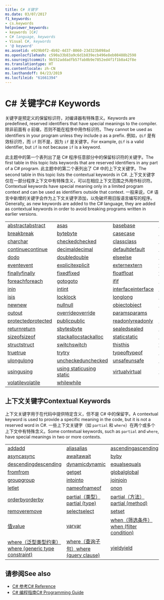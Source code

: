 ```yaml
---
title: C# 关键字
ms.date: 03/07/2017
f1_keywords:
- cs.keywords
helpviewer_keywords:
- keywords [C#]
- C# language, keywords
- Visual C#, keywords
- '@ keyword'
ms.assetid: e929b0f2-4b92-4d37-8060-23d323b098ad
ms.openlocfilehash: c590a33b83a9c6d1b839ecb496e8eb08488b2598
ms.sourcegitcommit: 9b552addadfb57fab0b9e7852ed4f1f1b8a42f8e
ms.translationtype: HT
ms.contentlocale: zh-CN
ms.lasthandoff: 04/23/2019
ms.locfileid: "61661394"
---
```

# <a name="c-keywords"></a><span data-ttu-id="33be8-102">C# 关键字</span><span class="sxs-lookup"><span data-stu-id="33be8-102">C# Keywords</span></span>
<span data-ttu-id="33be8-103">关键字是预定义的保留标识符，对编译器有特殊意义。</span><span class="sxs-lookup"><span data-stu-id="33be8-103">Keywords are predefined, reserved identifiers that have special meanings to the compiler.</span></span> <span data-ttu-id="33be8-104">除非前面有 `@` 前缀，否则不能在程序中用作标识符。</span><span class="sxs-lookup"><span data-stu-id="33be8-104">They cannot be used as identifiers in your program unless they include `@` as a prefix.</span></span> <span data-ttu-id="33be8-105">例如，`@if` 是有效标识符，而 `if` 则不是，因为 `if` 是关键字。</span><span class="sxs-lookup"><span data-stu-id="33be8-105">For example, `@if` is a valid identifier, but `if` is not because `if` is a keyword.</span></span>  
  
 <span data-ttu-id="33be8-106">此主题中的第一个表列出了是 C# 程序任意部分中的保留标识符的关键字。</span><span class="sxs-lookup"><span data-stu-id="33be8-106">The first table in this topic lists keywords that are reserved identifiers in any part of a C# program.</span></span> <span data-ttu-id="33be8-107">此主题中的第二个表列出了 C# 中的上下文关键字。</span><span class="sxs-lookup"><span data-stu-id="33be8-107">The second table in this topic lists the contextual keywords in C#.</span></span> <span data-ttu-id="33be8-108">上下文关键字仅在一部分程序上下文中有特殊含义，可以在相应上下文范围之外用作标识符。</span><span class="sxs-lookup"><span data-stu-id="33be8-108">Contextual keywords have special meaning only in a limited program context and can be used as identifiers outside that context.</span></span> <span data-ttu-id="33be8-109">一般来说，C# 语言中新增的关键字会作为上下文关键字添加，以免破坏用旧版语言编写的程序。</span><span class="sxs-lookup"><span data-stu-id="33be8-109">Generally, as new keywords are added to the C# language, they are added as contextual keywords in order to avoid breaking programs written in earlier versions.</span></span>  
  
|||||  
|---|---|---|---|  
|[<span data-ttu-id="33be8-110">abstract</span><span class="sxs-lookup"><span data-stu-id="33be8-110">abstract</span></span>](../../../csharp/language-reference/keywords/abstract.md)|[<span data-ttu-id="33be8-111">as</span><span class="sxs-lookup"><span data-stu-id="33be8-111">as</span></span>](../../../csharp/language-reference/keywords/as.md)|[<span data-ttu-id="33be8-112">base</span><span class="sxs-lookup"><span data-stu-id="33be8-112">base</span></span>](../../../csharp/language-reference/keywords/base.md)|[<span data-ttu-id="33be8-113">bool</span><span class="sxs-lookup"><span data-stu-id="33be8-113">bool</span></span>](../../../csharp/language-reference/keywords/bool.md)|  
|[<span data-ttu-id="33be8-114">break</span><span class="sxs-lookup"><span data-stu-id="33be8-114">break</span></span>](../../../csharp/language-reference/keywords/break.md)|[<span data-ttu-id="33be8-115">byte</span><span class="sxs-lookup"><span data-stu-id="33be8-115">byte</span></span>](../../../csharp/language-reference/keywords/byte.md)|[<span data-ttu-id="33be8-116">case</span><span class="sxs-lookup"><span data-stu-id="33be8-116">case</span></span>](../../../csharp/language-reference/keywords/switch.md)|[<span data-ttu-id="33be8-117">catch</span><span class="sxs-lookup"><span data-stu-id="33be8-117">catch</span></span>](../../../csharp/language-reference/keywords/try-catch.md)|  
|[<span data-ttu-id="33be8-118">char</span><span class="sxs-lookup"><span data-stu-id="33be8-118">char</span></span>](../../../csharp/language-reference/keywords/char.md)|[<span data-ttu-id="33be8-119">checked</span><span class="sxs-lookup"><span data-stu-id="33be8-119">checked</span></span>](../../../csharp/language-reference/keywords/checked.md)|[<span data-ttu-id="33be8-120">class</span><span class="sxs-lookup"><span data-stu-id="33be8-120">class</span></span>](../../../csharp/language-reference/keywords/class.md)|[<span data-ttu-id="33be8-121">const</span><span class="sxs-lookup"><span data-stu-id="33be8-121">const</span></span>](../../../csharp/language-reference/keywords/const.md)|  
|[<span data-ttu-id="33be8-122">continue</span><span class="sxs-lookup"><span data-stu-id="33be8-122">continue</span></span>](../../../csharp/language-reference/keywords/continue.md)|[<span data-ttu-id="33be8-123">decimal</span><span class="sxs-lookup"><span data-stu-id="33be8-123">decimal</span></span>](../../../csharp/language-reference/keywords/decimal.md)|[<span data-ttu-id="33be8-124">default</span><span class="sxs-lookup"><span data-stu-id="33be8-124">default</span></span>](../../../csharp/language-reference/keywords/default.md)|[<span data-ttu-id="33be8-125">delegate</span><span class="sxs-lookup"><span data-stu-id="33be8-125">delegate</span></span>](../../../csharp/language-reference/keywords/delegate.md)|  
|[<span data-ttu-id="33be8-126">do</span><span class="sxs-lookup"><span data-stu-id="33be8-126">do</span></span>](../../../csharp/language-reference/keywords/do.md)|[<span data-ttu-id="33be8-127">double</span><span class="sxs-lookup"><span data-stu-id="33be8-127">double</span></span>](../../../csharp/language-reference/keywords/double.md)|[<span data-ttu-id="33be8-128">else</span><span class="sxs-lookup"><span data-stu-id="33be8-128">else</span></span>](../../../csharp/language-reference/keywords/if-else.md)|[<span data-ttu-id="33be8-129">enum</span><span class="sxs-lookup"><span data-stu-id="33be8-129">enum</span></span>](../../../csharp/language-reference/keywords/enum.md)|  
|[<span data-ttu-id="33be8-130">event</span><span class="sxs-lookup"><span data-stu-id="33be8-130">event</span></span>](../../../csharp/language-reference/keywords/event.md)|[<span data-ttu-id="33be8-131">explicit</span><span class="sxs-lookup"><span data-stu-id="33be8-131">explicit</span></span>](../../../csharp/language-reference/keywords/explicit.md)|[<span data-ttu-id="33be8-132">extern</span><span class="sxs-lookup"><span data-stu-id="33be8-132">extern</span></span>](../../../csharp/language-reference/keywords/extern.md)|[<span data-ttu-id="33be8-133">false</span><span class="sxs-lookup"><span data-stu-id="33be8-133">false</span></span>](../../../csharp/language-reference/keywords/false.md)|  
|[<span data-ttu-id="33be8-134">finally</span><span class="sxs-lookup"><span data-stu-id="33be8-134">finally</span></span>](../../../csharp/language-reference/keywords/try-finally.md)|[<span data-ttu-id="33be8-135">fixed</span><span class="sxs-lookup"><span data-stu-id="33be8-135">fixed</span></span>](../../../csharp/language-reference/keywords/fixed-statement.md)|[<span data-ttu-id="33be8-136">float</span><span class="sxs-lookup"><span data-stu-id="33be8-136">float</span></span>](../../../csharp/language-reference/keywords/float.md)|[<span data-ttu-id="33be8-137">for</span><span class="sxs-lookup"><span data-stu-id="33be8-137">for</span></span>](../../../csharp/language-reference/keywords/for.md)|  
|[<span data-ttu-id="33be8-138">foreach</span><span class="sxs-lookup"><span data-stu-id="33be8-138">foreach</span></span>](../../../csharp/language-reference/keywords/foreach-in.md)|[<span data-ttu-id="33be8-139">goto</span><span class="sxs-lookup"><span data-stu-id="33be8-139">goto</span></span>](../../../csharp/language-reference/keywords/goto.md)|[<span data-ttu-id="33be8-140">if</span><span class="sxs-lookup"><span data-stu-id="33be8-140">if</span></span>](../../../csharp/language-reference/keywords/if-else.md)|[<span data-ttu-id="33be8-141">implicit</span><span class="sxs-lookup"><span data-stu-id="33be8-141">implicit</span></span>](../../../csharp/language-reference/keywords/implicit.md)|  
|[<span data-ttu-id="33be8-142">in</span><span class="sxs-lookup"><span data-stu-id="33be8-142">in</span></span>](../../../csharp/language-reference/keywords/in.md)|[<span data-ttu-id="33be8-143">int</span><span class="sxs-lookup"><span data-stu-id="33be8-143">int</span></span>](../../../csharp/language-reference/keywords/int.md)|[<span data-ttu-id="33be8-144">interface</span><span class="sxs-lookup"><span data-stu-id="33be8-144">interface</span></span>](../../../csharp/language-reference/keywords/interface.md)|[<span data-ttu-id="33be8-145">internal</span><span class="sxs-lookup"><span data-stu-id="33be8-145">internal</span></span>](../../../csharp/language-reference/keywords/internal.md)|
|[<span data-ttu-id="33be8-146">is</span><span class="sxs-lookup"><span data-stu-id="33be8-146">is</span></span>](../../../csharp/language-reference/keywords/is.md)|[<span data-ttu-id="33be8-147">lock</span><span class="sxs-lookup"><span data-stu-id="33be8-147">lock</span></span>](../../../csharp/language-reference/keywords/lock-statement.md)|[<span data-ttu-id="33be8-148">long</span><span class="sxs-lookup"><span data-stu-id="33be8-148">long</span></span>](../../../csharp/language-reference/keywords/long.md)|[<span data-ttu-id="33be8-149">namespace</span><span class="sxs-lookup"><span data-stu-id="33be8-149">namespace</span></span>](../../../csharp/language-reference/keywords/namespace.md)|
|[<span data-ttu-id="33be8-150">new</span><span class="sxs-lookup"><span data-stu-id="33be8-150">new</span></span>](../../../csharp/language-reference/keywords/new.md)|[<span data-ttu-id="33be8-151">null</span><span class="sxs-lookup"><span data-stu-id="33be8-151">null</span></span>](../../../csharp/language-reference/keywords/null.md)|[<span data-ttu-id="33be8-152">object</span><span class="sxs-lookup"><span data-stu-id="33be8-152">object</span></span>](../../../csharp/language-reference/keywords/object.md)|[<span data-ttu-id="33be8-153">operator</span><span class="sxs-lookup"><span data-stu-id="33be8-153">operator</span></span>](../../../csharp/language-reference/keywords/operator.md)|
|[<span data-ttu-id="33be8-154">out</span><span class="sxs-lookup"><span data-stu-id="33be8-154">out</span></span>](../../../csharp/language-reference/keywords/out.md)|[<span data-ttu-id="33be8-155">override</span><span class="sxs-lookup"><span data-stu-id="33be8-155">override</span></span>](../../../csharp/language-reference/keywords/override.md)|[<span data-ttu-id="33be8-156">params</span><span class="sxs-lookup"><span data-stu-id="33be8-156">params</span></span>](../../../csharp/language-reference/keywords/params.md)|[<span data-ttu-id="33be8-157">private</span><span class="sxs-lookup"><span data-stu-id="33be8-157">private</span></span>](../../../csharp/language-reference/keywords/private.md)|
|[<span data-ttu-id="33be8-158">protected</span><span class="sxs-lookup"><span data-stu-id="33be8-158">protected</span></span>](../../../csharp/language-reference/keywords/protected.md)|[<span data-ttu-id="33be8-159">public</span><span class="sxs-lookup"><span data-stu-id="33be8-159">public</span></span>](../../../csharp/language-reference/keywords/public.md)|[<span data-ttu-id="33be8-160">readonly</span><span class="sxs-lookup"><span data-stu-id="33be8-160">readonly</span></span>](../../../csharp/language-reference/keywords/readonly.md)|[<span data-ttu-id="33be8-161">ref</span><span class="sxs-lookup"><span data-stu-id="33be8-161">ref</span></span>](../../../csharp/language-reference/keywords/ref.md)|
|[<span data-ttu-id="33be8-162">return</span><span class="sxs-lookup"><span data-stu-id="33be8-162">return</span></span>](../../../csharp/language-reference/keywords/return.md)|[<span data-ttu-id="33be8-163">sbyte</span><span class="sxs-lookup"><span data-stu-id="33be8-163">sbyte</span></span>](../../../csharp/language-reference/keywords/sbyte.md)|[<span data-ttu-id="33be8-164">sealed</span><span class="sxs-lookup"><span data-stu-id="33be8-164">sealed</span></span>](../../../csharp/language-reference/keywords/sealed.md)|[<span data-ttu-id="33be8-165">short</span><span class="sxs-lookup"><span data-stu-id="33be8-165">short</span></span>](../../../csharp/language-reference/keywords/short.md)||
[<span data-ttu-id="33be8-166">sizeof</span><span class="sxs-lookup"><span data-stu-id="33be8-166">sizeof</span></span>](../../../csharp/language-reference/keywords/sizeof.md)|[<span data-ttu-id="33be8-167">stackalloc</span><span class="sxs-lookup"><span data-stu-id="33be8-167">stackalloc</span></span>](../../../csharp/language-reference/keywords/stackalloc.md)|[<span data-ttu-id="33be8-168">static</span><span class="sxs-lookup"><span data-stu-id="33be8-168">static</span></span>](../../../csharp/language-reference/keywords/static.md)|[<span data-ttu-id="33be8-169">string</span><span class="sxs-lookup"><span data-stu-id="33be8-169">string</span></span>](../../../csharp/language-reference/keywords/string.md)|
|[<span data-ttu-id="33be8-170">struct</span><span class="sxs-lookup"><span data-stu-id="33be8-170">struct</span></span>](../../../csharp/language-reference/keywords/struct.md)|[<span data-ttu-id="33be8-171">switch</span><span class="sxs-lookup"><span data-stu-id="33be8-171">switch</span></span>](../../../csharp/language-reference/keywords/switch.md)|[<span data-ttu-id="33be8-172">this</span><span class="sxs-lookup"><span data-stu-id="33be8-172">this</span></span>](../../../csharp/language-reference/keywords/this.md)|[<span data-ttu-id="33be8-173">throw</span><span class="sxs-lookup"><span data-stu-id="33be8-173">throw</span></span>](../../../csharp/language-reference/keywords/throw.md)|
|[<span data-ttu-id="33be8-174">true</span><span class="sxs-lookup"><span data-stu-id="33be8-174">true</span></span>](../../../csharp/language-reference/keywords/true.md)|[<span data-ttu-id="33be8-175">try</span><span class="sxs-lookup"><span data-stu-id="33be8-175">try</span></span>](../../../csharp/language-reference/keywords/try-catch.md)|[<span data-ttu-id="33be8-176">typeof</span><span class="sxs-lookup"><span data-stu-id="33be8-176">typeof</span></span>](../../../csharp/language-reference/keywords/typeof.md)|[<span data-ttu-id="33be8-177">uint</span><span class="sxs-lookup"><span data-stu-id="33be8-177">uint</span></span>](../../../csharp/language-reference/keywords/uint.md)|
|[<span data-ttu-id="33be8-178">ulong</span><span class="sxs-lookup"><span data-stu-id="33be8-178">ulong</span></span>](../../../csharp/language-reference/keywords/ulong.md)|[<span data-ttu-id="33be8-179">unchecked</span><span class="sxs-lookup"><span data-stu-id="33be8-179">unchecked</span></span>](../../../csharp/language-reference/keywords/unchecked.md)|[<span data-ttu-id="33be8-180">unsafe</span><span class="sxs-lookup"><span data-stu-id="33be8-180">unsafe</span></span>](../../../csharp/language-reference/keywords/unsafe.md)|[<span data-ttu-id="33be8-181">ushort</span><span class="sxs-lookup"><span data-stu-id="33be8-181">ushort</span></span>](../../../csharp/language-reference/keywords/ushort.md)|
|[<span data-ttu-id="33be8-182">using</span><span class="sxs-lookup"><span data-stu-id="33be8-182">using</span></span>](../../../csharp/language-reference/keywords/using.md)|[<span data-ttu-id="33be8-183">using static</span><span class="sxs-lookup"><span data-stu-id="33be8-183">using static</span></span>](using-static.md)|[<span data-ttu-id="33be8-184">virtual</span><span class="sxs-lookup"><span data-stu-id="33be8-184">virtual</span></span>](../../../csharp/language-reference/keywords/virtual.md)|[<span data-ttu-id="33be8-185">void</span><span class="sxs-lookup"><span data-stu-id="33be8-185">void</span></span>](../../../csharp/language-reference/keywords/void.md)|
|[<span data-ttu-id="33be8-186">volatile</span><span class="sxs-lookup"><span data-stu-id="33be8-186">volatile</span></span>](../../../csharp/language-reference/keywords/volatile.md)|[<span data-ttu-id="33be8-187">while</span><span class="sxs-lookup"><span data-stu-id="33be8-187">while</span></span>](../../../csharp/language-reference/keywords/while.md)|

## <a name="contextual-keywords"></a><span data-ttu-id="33be8-188">上下文关键字</span><span class="sxs-lookup"><span data-stu-id="33be8-188">Contextual Keywords</span></span>  
 <span data-ttu-id="33be8-189">上下文关键字用于在代码中提供特定含义，但不是 C# 中的保留字。</span><span class="sxs-lookup"><span data-stu-id="33be8-189">A contextual keyword is used to provide a specific meaning in the code, but it is not a reserved word in C#.</span></span> <span data-ttu-id="33be8-190">一些上下文关键字（如 `partial` 和 `where`）在两个或多个上下文中有特殊含义。</span><span class="sxs-lookup"><span data-stu-id="33be8-190">Some contextual keywords, such as `partial` and `where`, have special meanings in two or more contexts.</span></span>  
  
||||  
|---|---|---|  
|[<span data-ttu-id="33be8-191">add</span><span class="sxs-lookup"><span data-stu-id="33be8-191">add</span></span>](add.md)|[<span data-ttu-id="33be8-192">alias</span><span class="sxs-lookup"><span data-stu-id="33be8-192">alias</span></span>](extern-alias.md)|[<span data-ttu-id="33be8-193">ascending</span><span class="sxs-lookup"><span data-stu-id="33be8-193">ascending</span></span>](ascending.md)|
|[<span data-ttu-id="33be8-194">async</span><span class="sxs-lookup"><span data-stu-id="33be8-194">async</span></span>](async.md)|[<span data-ttu-id="33be8-195">await</span><span class="sxs-lookup"><span data-stu-id="33be8-195">await</span></span>](await.md)|[<span data-ttu-id="33be8-196">by</span><span class="sxs-lookup"><span data-stu-id="33be8-196">by</span></span>](by.md)|
|[<span data-ttu-id="33be8-197">descending</span><span class="sxs-lookup"><span data-stu-id="33be8-197">descending</span></span>](descending.md)|[<span data-ttu-id="33be8-198">dynamic</span><span class="sxs-lookup"><span data-stu-id="33be8-198">dynamic</span></span>](dynamic.md)|[<span data-ttu-id="33be8-199">equals</span><span class="sxs-lookup"><span data-stu-id="33be8-199">equals</span></span>](equals.md)|
|[<span data-ttu-id="33be8-200">from</span><span class="sxs-lookup"><span data-stu-id="33be8-200">from</span></span>](from-clause.md)|[<span data-ttu-id="33be8-201">get</span><span class="sxs-lookup"><span data-stu-id="33be8-201">get</span></span>](get.md)|[<span data-ttu-id="33be8-202">global</span><span class="sxs-lookup"><span data-stu-id="33be8-202">global</span></span>](global.md)|
|[<span data-ttu-id="33be8-203">group</span><span class="sxs-lookup"><span data-stu-id="33be8-203">group</span></span>](group-clause.md)|[<span data-ttu-id="33be8-204">into</span><span class="sxs-lookup"><span data-stu-id="33be8-204">into</span></span>](into.md)|[<span data-ttu-id="33be8-205">join</span><span class="sxs-lookup"><span data-stu-id="33be8-205">join</span></span>](join-clause.md)|
|[<span data-ttu-id="33be8-206">let</span><span class="sxs-lookup"><span data-stu-id="33be8-206">let</span></span>](let-clause.md)|[<span data-ttu-id="33be8-207">nameof</span><span class="sxs-lookup"><span data-stu-id="33be8-207">nameof</span></span>](nameof.md)|[<span data-ttu-id="33be8-208">on</span><span class="sxs-lookup"><span data-stu-id="33be8-208">on</span></span>](on.md)|
|[<span data-ttu-id="33be8-209">orderby</span><span class="sxs-lookup"><span data-stu-id="33be8-209">orderby</span></span>](orderby-clause.md)|[<span data-ttu-id="33be8-210">partial（类型）</span><span class="sxs-lookup"><span data-stu-id="33be8-210">partial (type)</span></span>](partial-type.md)|[<span data-ttu-id="33be8-211">partial（方法）</span><span class="sxs-lookup"><span data-stu-id="33be8-211">partial (method)</span></span>](partial-method.md)|
|[<span data-ttu-id="33be8-212">remove</span><span class="sxs-lookup"><span data-stu-id="33be8-212">remove</span></span>](remove.md)|[<span data-ttu-id="33be8-213">select</span><span class="sxs-lookup"><span data-stu-id="33be8-213">select</span></span>](select-clause.md)|[<span data-ttu-id="33be8-214">set</span><span class="sxs-lookup"><span data-stu-id="33be8-214">set</span></span>](set.md)|
|[<span data-ttu-id="33be8-215">值</span><span class="sxs-lookup"><span data-stu-id="33be8-215">value</span></span>](value.md)|[<span data-ttu-id="33be8-216">var</span><span class="sxs-lookup"><span data-stu-id="33be8-216">var</span></span>](var.md)|[<span data-ttu-id="33be8-217">when（筛选条件）</span><span class="sxs-lookup"><span data-stu-id="33be8-217">when (filter condition)</span></span>](when.md)|
|[<span data-ttu-id="33be8-218">where（泛型类型约束）</span><span class="sxs-lookup"><span data-stu-id="33be8-218">where (generic type constraint)</span></span>](where-generic-type-constraint.md)|[<span data-ttu-id="33be8-219">where（查询子句）</span><span class="sxs-lookup"><span data-stu-id="33be8-219">where (query clause)</span></span>](where-clause.md)|[<span data-ttu-id="33be8-220">yield</span><span class="sxs-lookup"><span data-stu-id="33be8-220">yield</span></span>](yield.md)|
  
## <a name="see-also"></a><span data-ttu-id="33be8-221">请参阅</span><span class="sxs-lookup"><span data-stu-id="33be8-221">See also</span></span>

- [<span data-ttu-id="33be8-222">C# 参考</span><span class="sxs-lookup"><span data-stu-id="33be8-222">C# Reference</span></span>](../../../csharp/language-reference/index.md)
- [<span data-ttu-id="33be8-223">C# 编程指南</span><span class="sxs-lookup"><span data-stu-id="33be8-223">C# Programming Guide</span></span>](../../../csharp/programming-guide/index.md)
